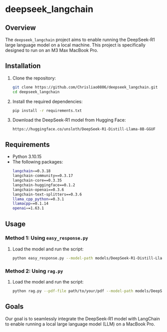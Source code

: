 # deepseek_langchain
## Overview

The `deepseek_langchain` project aims to enable running the DeepSeek-R1 large language model on a local machine. This project is specifically designed to run on an M3 Max MacBook Pro.

## Installation

1. Clone the repository:
    ```sh
    git clone https://github.com/Chrisliao0806/deepseek_langchain.git
    cd deepseek_langchain
    ```

2. Install the required dependencies:
    ```sh
    pip install -r requirements.txt
    ```

3. Download the DeepSeek-R1 model from Hugging Face:
    ```
    https://huggingface.co/unsloth/DeepSeek-R1-Distill-Llama-8B-GGUF
    ```

## Requirements

- Python 3.10.15
- The following packages:
    ```sh
    langchain==0.3.18
    langchain-community==0.3.17
    langchain-core==0.3.35
    langchain-huggingface==0.1.2
    langchain-openai==0.3.6
    langchain-text-splitters==0.3.6
    llama_cpp_python==0.3.1
    llamacpp==0.1.14
    openai==1.63.1
    ```

## Usage

### Method 1: Using `easy_response.py`

1. Load the model and run the script:
    ```sh
    python easy_response.py --model-path models/DeepSeek-R1-Distill-Llama-8B-Q4_K_M.gguf --question "Your input text here"
    ```

### Method 2: Using `rag.py`

1. Load the model and run the script:
    ```sh
    python rag.py --pdf-file path/to/your/pdf --model-path models/DeepSeek-R1-Distill-Llama-8B-Q4_K_M.gguf --chunk-size 100 --chunk-overlap 5 --model-name sentence-transformers/all-MiniLM-L6-v2 --gpu-usage mps
    ```

## Goals

Our goal is to seamlessly integrate the DeepSeek-R1 model with LangChain to enable running a local large language model (LLM) on a MacBook Pro.
